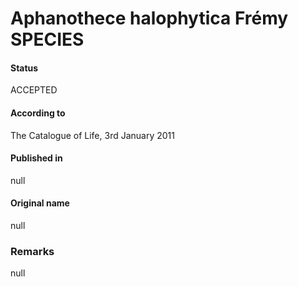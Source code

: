 # Aphanothece halophytica Frémy SPECIES

#### Status
ACCEPTED

#### According to
The Catalogue of Life, 3rd January 2011

#### Published in
null

#### Original name
null

### Remarks
null